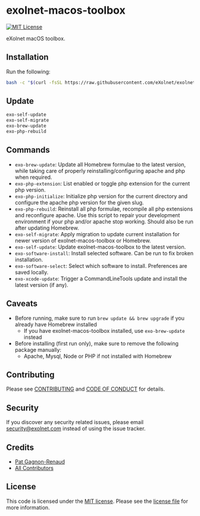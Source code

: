 # exolnet-macos-toolbox

[![MIT License](https://img.shields.io/badge/license-MIT-8469ad.svg)](https://tldrlegal.com/license/mit-license)

eXolnet macOS toolbox.

## Installation

Run the following:

```bash
bash -c "$(curl -fsSL https://raw.githubusercontent.com/eXolnet/exolnet-macos-toolbox/master/bootstrap)"
```

## Update

```bash
exo-self-update
exo-self-migrate
exo-brew-update
exo-php-rebuild
```

## Commands

* `exo-brew-update`: Update all Homebrew formulae to the latest version, while taking care of properly reinstalling/configuring apache and php when required.
* `exo-php-extension`: List enabled or toggle php extension for the current php version.
* `exo-php-initialize`: Initialize php version for the current directory and configure the apache php version for the given slug.
* `exo-php-rebuild`: Reinstall all php formulae, recompile all php extensions and reconfigure apache. Use this script to repair your development environment if your php and/or apache stop working. Should also be run after updating Homebrew.
* `exo-self-migrate`: Apply migration to update current installation for newer version of exolnet-macos-toolbox or Homebrew.
* `exo-self-update`: Update exolnet-macos-toolbox to the latest version.
* `exo-software-install`: Install selected software. Can be run to fix broken installation.
* `exo-software-select`: Select which software to install. Preferences are saved locally.
* `exo-xcode-update`: Trigger a CommandLineTools update and install the latest version (if any).

## Caveats

* Before running, make sure to run `brew update && brew upgrade` if you already have Homebrew installed
  * If you have exolnet-macos-toolbox installed, use `exo-brew-update` instead
* Before installing (first run only), make sure to remove the following package manually:
  * Apache, Mysql, Node or PHP if not installed with Homebrew

## Contributing

Please see [CONTRIBUTING](CONTRIBUTING.md) and [CODE OF CONDUCT](CODE_OF_CONDUCT.md) for details.

## Security

If you discover any security related issues, please email security@exolnet.com instead of using the issue tracker.

## Credits

- [Pat Gagnon-Renaud](https://github.com/pgrenaud)
- [All Contributors](../../contributors)

## License

This code is licensed under the [MIT license](http://choosealicense.com/licenses/mit/).
Please see the [license file](LICENSE) for more information.
